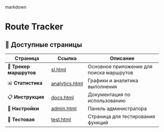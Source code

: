 markdown
# Route Tracker

## 📁 Доступные страницы

| Страница | Ссылка | Описание |
|----------|--------|----------|
| 🚀 **Трекер маршрутов** | [sl.html](/) | Основное приложение для поиска маршрутов |
| 📊 **Статистика** | [analytics.html](/analytics.html) | Графики и аналитика выполнения |
| 📋 **Инструкция** | [docs.html](/docs.html) | Документация по использованию |
| 🔧 **Настройки** | [admin.html](/admin.html) | Панель администратора |
| 🐛 **Тестовая** | [test.html](/test.html) | Страница для тестирования функций |

